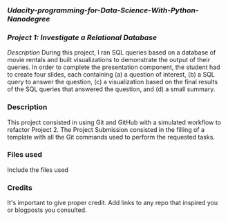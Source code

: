 ### *Udacity-programming-for-Data-Science-With-Python-Nanodegree*

### *Project 1: Investigate a Relational Database*
*Description*
During this project, I ran SQL queries based on a database of movie rentals and built visualizations to demonstrate the output of their queries.
In order to complete the presentation component, the student had to create four slides, each containing (a) a question of interest, (b) a SQL query to answer the question, (c) a visualization based on the final results of the SQL queries that answered the question, and (d) a small summary.



### Description
This project consisted in using Git and GitHub with a simulated workflow to refactor Project 2.
The Project Submission consisted in the filling of a template with all the Git commands used to perform the requested tasks.

### Files used
Include the files used

### Credits
It's important to give proper credit. Add links to any repo that inspired you or blogposts you consulted.

